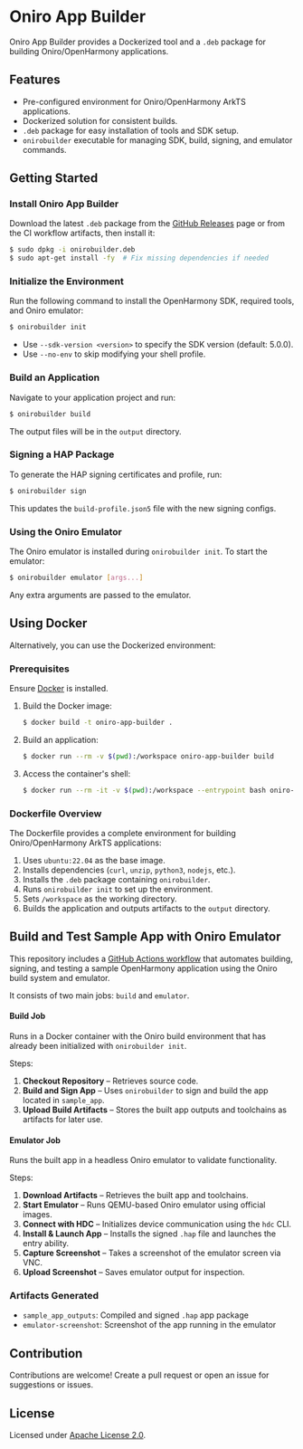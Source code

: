 # Oniro App Builder

Oniro App Builder provides a Dockerized tool and a `.deb` package for building Oniro/OpenHarmony applications.

## Features
- Pre-configured environment for Oniro/OpenHarmony ArkTS applications.
- Dockerized solution for consistent builds.
- `.deb` package for easy installation of tools and SDK setup.
- `onirobuilder` executable for managing SDK, build, signing, and emulator commands.

## Getting Started

### Install Oniro App Builder
Download the latest `.deb` package from the [GitHub Releases](https://github.com/eclipse-oniro4openharmony/oniro-app-builder/releases) page or from the CI workflow artifacts, then install it:

```bash
$ sudo dpkg -i onirobuilder.deb
$ sudo apt-get install -fy  # Fix missing dependencies if needed
```

### Initialize the Environment
Run the following command to install the OpenHarmony SDK, required tools, and Oniro emulator:

```bash
$ onirobuilder init
```

- Use `--sdk-version <version>` to specify the SDK version (default: 5.0.0).
- Use `--no-env` to skip modifying your shell profile.

### Build an Application
Navigate to your application project and run:

```bash
$ onirobuilder build
```

The output files will be in the `output` directory.

### Signing a HAP Package
To generate the HAP signing certificates and profile, run:

```bash
$ onirobuilder sign
```

This updates the `build-profile.json5` file with the new signing configs.

### Using the Oniro Emulator
The Oniro emulator is installed during `onirobuilder init`. To start the emulator:

```bash
$ onirobuilder emulator [args...]
```

Any extra arguments are passed to the emulator.

## Using Docker
Alternatively, you can use the Dockerized environment:

### Prerequisites
Ensure [Docker](https://docs.docker.com/get-docker/) is installed.

1. Build the Docker image:

    ```bash
    $ docker build -t oniro-app-builder .
    ```

2. Build an application:

    ```bash
    $ docker run --rm -v $(pwd):/workspace oniro-app-builder build
    ```

3. Access the container's shell:

    ```bash
    $ docker run --rm -it -v $(pwd):/workspace --entrypoint bash oniro-app-builder
    ```

### Dockerfile Overview
The Dockerfile provides a complete environment for building Oniro/OpenHarmony ArkTS applications:
1. Uses `ubuntu:22.04` as the base image.
2. Installs dependencies (`curl`, `unzip`, `python3`, `nodejs`, etc.).
3. Installs the `.deb` package containing `onirobuilder`.
4. Runs `onirobuilder init` to set up the environment.
5. Sets `/workspace` as the working directory.
6. Builds the application and outputs artifacts to the `output` directory.

## Build and Test Sample App with Oniro Emulator

This repository includes a [GitHub Actions workflow](.github/workflows/build-sample-app.yml) that automates building, signing, and testing a sample OpenHarmony application using the Oniro build system and emulator.

It consists of two main jobs: `build` and `emulator`.

#### Build Job

Runs in a Docker container with the Oniro build environment that has already been initialized with `onirobuilder init`.

Steps:

1. **Checkout Repository** – Retrieves source code.
2. **Build and Sign App** – Uses `onirobuilder` to sign and build the app located in `sample_app`.
3. **Upload Build Artifacts** – Stores the built app outputs and toolchains as artifacts for later use.

#### Emulator Job

Runs the built app in a headless Oniro emulator to validate functionality.

Steps:

1. **Download Artifacts** – Retrieves the built app and toolchains.
2. **Start Emulator** – Runs QEMU-based Oniro emulator using official images.
3. **Connect with HDC** – Initializes device communication using the `hdc` CLI.
4. **Install & Launch App** – Installs the signed `.hap` file and launches the entry ability.
5. **Capture Screenshot** – Takes a screenshot of the emulator screen via VNC.
6. **Upload Screenshot** – Saves emulator output for inspection.

### Artifacts Generated

* `sample_app_outputs`: Compiled and signed `.hap` app package
* `emulator-screenshot`: Screenshot of the app running in the emulator

## Contribution
Contributions are welcome! Create a pull request or open an issue for suggestions or issues.

## License
Licensed under [Apache License 2.0](LICENSE).
